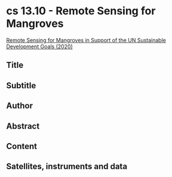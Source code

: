 
# cs 13.10 - Remote Sensing for Mangroves

[Remote Sensing for Mangroves in Support of the UN Sustainable Development Goals (2020)](https://appliedsciences.nasa.gov/join-mission/training/english/arset-remote-sensing-mangroves-support-un-sustainable-development)


## Title

## Subtitle

## Author

## Abstract

## Content

## Satellites, instruments and data

